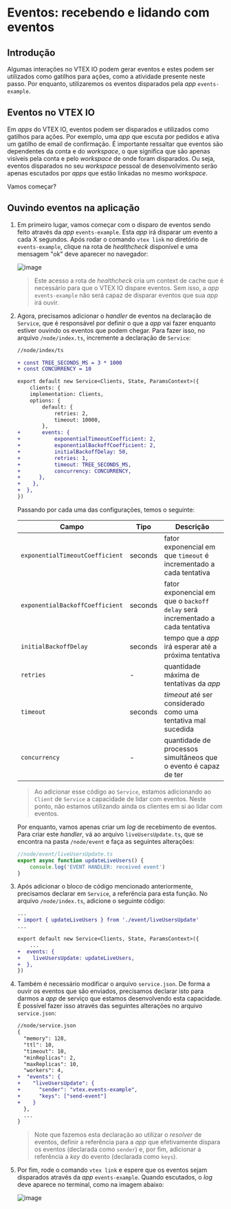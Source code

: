 # Eventos: recebendo e lidando com eventos

## Introdução

Algumas interações no VTEX IO podem gerar eventos e estes podem ser utilizados como gatilhos para ações, como a atividade presente neste passo. Por enquanto, utilizaremos os eventos disparados pela _app_ `events-example`.

## Eventos no VTEX IO

Em _apps_ do VTEX IO, eventos podem ser disparados e utilizados como gatilhos para ações. Por exemplo, uma _app_ que escuta por pedidos e ativa um gatilho de email de confirmação. É importante ressaltar que eventos são dependentes da conta e do _workspace_, o que significa que são apenas visíveis pela conta e pelo _workspace_ de onde foram disparados. Ou seja, eventos disparados no seu _workspace_ pessoal de desenvolvimento serão apenas escutados por _apps_ que estão linkadas no mesmo _workspace_.

Vamos começar?

## Ouvindo eventos na aplicação

1. Em primeiro lugar, vamos começar com o disparo de eventos sendo feito através da _app_ `events-example`. Esta _app_ irá disparar um evento a cada X segundos. Após rodar o comando `vtex link` no diretório de `events-example`,  clique na rota de _healthcheck_ disponível e uma mensagem "ok" deve aparecer no navegador:

    ![image](https://user-images.githubusercontent.com/43679629/83802091-8c69f380-a680-11ea-82af-a438fb73f40b.png)

    > Este acesso a rota de _healthcheck_ cria um context de cache que é necessário para que o VTEX IO dispare eventos. Sem isso, a _app_ `events-example` não será capaz de disparar eventos que sua _app_ irá ouvir.

2. Agora, precisamos adicionar o _handler_ de eventos na declaração de `Service`, que é responsável por definir o que a _app_ vai fazer enquanto estiver ouvindo os eventos que podem chegar. Para fazer isso, no arquivo `/node/index.ts`, incremente a declaração de `Service`: 
    ```diff
    //node/index/ts

    + const TREE_SECONDS_MS = 3 * 1000
    + const CONCURRENCY = 10

    export default new Service<Clients, State, ParamsContext>({
        clients: {
        implementation: Clients,
        options: {
            default: {
                retries: 2,
                timeout: 10000,
            },
    +       events: {
    +           exponentialTimeoutCoefficient: 2,
    +           exponentialBackoffCoefficient: 2,
    +           initialBackoffDelay: 50,
    +           retries: 1,
    +           timeout: TREE_SECONDS_MS,
    +           concurrency: CONCURRENCY,
    +      },
    +    },
    +  },
    })
    ```

    Passando por cada uma das configurações, temos o seguinte:

      | Campo                           | Tipo    | Descrição                                                                     |
      | ------------------------------- | ------- | ------------------------------------------------------------------------------- |
      | `exponentialTimeoutCoefficient` | seconds | fator exponencial em que `timeout` é incrementado a cada tentativa              |
      | `exponentialBackoffCoefficient` | seconds | fator exponencial em que o `backoff delay` será incrementado a cada tentativa   |
      | `initialBackoffDelay`           | seconds | tempo que a _app_ irá esperar até a próxima tentativa                           |
      | `retries`                       | -       | quantidade máxima de tentativas da _app_                                        |
      | `timeout`                       | seconds | _timeout_ até ser considerado como uma tentativa mal sucedida                   |
      | `concurrency`                   | -       | quantidade de processos simultâneos que o evento é capaz de ter                 |

      > Ao adicionar esse código ao `Service`, estamos adicionando ao `Client` de `Service` a capacidade de lidar com eventos. Neste ponto, não estamos utilizando ainda os clientes em si ao lidar com eventos.

    Por enquanto, vamos apenas criar um _log_ de recebimento de eventos. Para criar este _handler_, vá ao arquivo `liveUsersUpdate.ts`, que se encontra na pasta `/node/event` e faça as seguintes alterações:

    ```ts
    //node/event/liveUsersUpdate.ts
    export async function updateLiveUsers() {
        console.log('EVENT HANDLER: received event')
    }
    ```

3. Após adicionar o bloco de código mencionado anteriormente, precisamos declarar em `Service`, a referência para esta função. No arquivo `/node/index.ts`, adicione o seguinte código:

    ```diff
    ...
    + import { updateLiveUsers } from './event/liveUsersUpdate'
    ...

    export default new Service<Clients, State, ParamsContext>({
        ...
    +  events: {
    +    liveUsersUpdate: updateLiveUsers,
    +  },
    })

    ```

4. Também é necessário modificar o arquivo `service.json`. De forma a ouvir os eventos que são enviados, precisamos declarar isto para darmos a _app_ de serviço que estamos desenvolvendo esta capacidade. É possível fazer isso através das seguintes alterações no arquivo `service.json`:

   ```diff
   //node/service.json
   {
     "memory": 128,
     "ttl": 10,
     "timeout": 10,
     "minReplicas": 2,
     "maxReplicas": 10,
     "workers": 4,
   +  "events": {
   +    "liveUsersUpdate": {
   +      "sender": "vtex.events-example",
   +      "keys": ["send-event"]
   +    }
     },
     ...
   }
   ```

   > Note que fazemos esta declaração ao utilizar o _resolver_ de eventos, definir a referência para a _app_ que efetivamente dispara os eventos (declarada como `sender`) e, por fim, adicionar a referência a _key_ do evento (declarada como `keys`).

5. Por fim, rode o comando `vtex link` e espere que os eventos sejam disparados através da _app_ `events-example`. Quando escutados, o _log_ deve aparece no terminal, como na imagem abaixo:

   ![image](https://user-images.githubusercontent.com/43679629/83823425-5f323b00-a6aa-11ea-816a-68525e5800d7.png)
